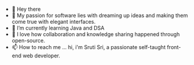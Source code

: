 - 👋 Hey there
- 👀 My passion for software lies with dreaming up ideas and making them come true with elegant interfaces.
- 🌱 I’m currently learning Java and DSA
- 💞️ I love how collaboration and knowledge sharing happened through open-source.
- 📫 How to reach me ...
hi, i'm Sruti Sri, a passionate self-taught front-end web developer.
<!---
Sruti-Sri/Sruti-Sri is a ✨ special ✨ repository because its `README.md` (this file) appears on your GitHub profile.
You can click the Preview link to take a look at your changes.
--->
